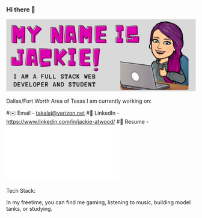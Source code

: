 ### Hi there 👋
![](images/banner.png)

Dallas/Fort Worth Area of Texas
I am currently working on:

#:envelope: Email - takalaj@verizon.net
#:paperclip: LinkedIn - https://www.linkedin.com/in/jackie-atwood/
#:page_facing_up: Resume - ![](images/JackieAtwoodResume2.pdf)

Tech Stack: 

In my freetime, you can find me gaming, listening to music, building model tanks, or studying.

